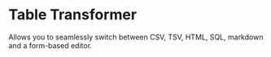 # Table Transformer

Allows you to seamlessly switch between CSV, TSV, HTML, SQL, markdown and a form-based editor.